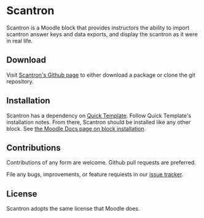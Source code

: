 # Scantron

Scantron is a Moodle block that provides instructors the ability to import scantron
answer keys and data exports, and display the scantron as it were in real life.

## Download

Visit [Scantron's Github page][scantron_github] to either download a package or clone the git repository.

## Installation

Scantron has a dependency on [Quick Template][quick_template]. Follow
Quick Template's installation notes. From there, Scantron should be installed like
any other block. See [the Moodle Docs page on block installation][block_doc].

## Contributions

Contributions of any form are welcome. Github pull requests are preferred.

File any bugs, improvements, or feature requiests in our [issue tracker][issues].

## License

Scantron adopts the same license that Moodle does.

[quick_template]: https://github.com/lsuits/quick_template
[scantron_github]: https://github.com/lsuits/scantron
[block_doc]: http://docs.moodle.org/20/en/Installing_contributed_modules_or_plugins#Block_installation
[issues]: https://github.com/lsuits/scantron/issues
